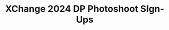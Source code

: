 ---
title: XChange 2024 DP Photoshoot SIgn-Ups
redirect_to: https://docs.google.com/spreadsheets/d/1YIoEdQGhFmYuM6LRR7-Ik2r3jZ5Ur0n45GobqudDQS8/edit#gid=1346926068
redirect_from: 
  - /XC24DPSignUps
  - /xc24dpsignups
---
